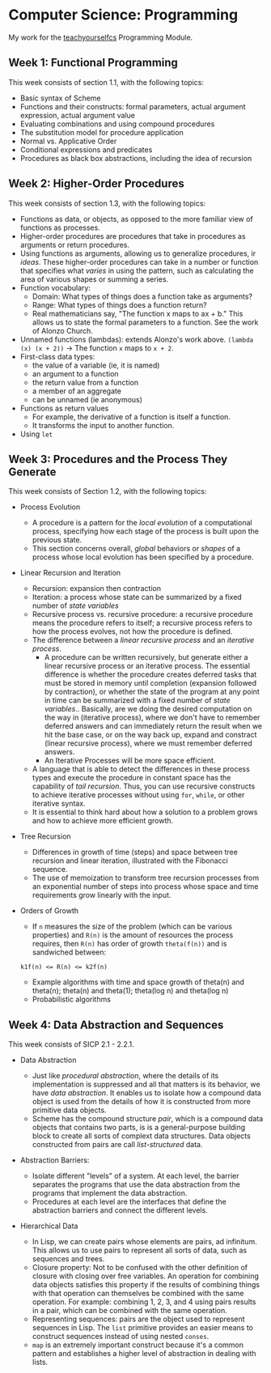 # Computer Science: Programming

My work for the [teachyourselfcs](https://teachyourselfcs.com) Programming Module.

## Week 1: Functional Programming

This week consists of section 1.1, with the following topics:

* Basic syntax of Scheme
* Functions and their constructs: formal parameters, actual argument expression, actual argument value
* Evaluating combinations and using compound procedures
* The substitution model for procedure application
* Normal vs. Applicative Order
* Conditional expressions and predicates
* Procedures as black box abstractions, including the idea of recursion

## Week 2: Higher-Order Procedures

This week consists of section 1.3, with the following topics:

* Functions as data, or objects, as opposed to the more familiar view of functions as processes.
* Higher-order procedures are procedures that take in procedures as arguments or return procedures.
* Using functions as arguments, allowing us to generalize procedures, ir _ideas_. These higher-order procedures can take in a number or function that specifies what _varies_ in using the pattern, such as calculating the area of various shapes or summing a series.
* Function vocabulary:
  * Domain: What types of things does a function take as arguments?
  * Range: What types of things does a function return?
  * Real mathematicians say, "The function x maps to ax + b." This allows us to state the formal parameters to a function. See the work of Alonzo Church.
* Unnamed functions (lambdas): extends Alonzo's work above. `(lambda (x) (x + 2))` -> The function `x` maps to `x + 2`.
* First-class data types:
  * the value of a variable (ie, it is named)
  * an argument to a function
  * the return value from a function
  * a member of an aggregate
  * can be unnamed (ie anonymous)
* Functions as return values
  * For example, the derivative of a function is itself a function.
  * It transforms the input to another function.
* Using `let`

## Week 3: Procedures and the Process They Generate

This week consists of Section 1.2, with the following topics:

* Process Evolution
  * A procedure is a pattern for the _local evolution_ of a computational process, specifying how each stage of the process is built upon the previous state.
  * This section concerns overall, _global_ behaviors or _shapes_ of a process whose local evolution has been specified by a procedure.
* Linear Recursion and Iteration
  * Recursion: expansion then contraction
  * Iteration: a process whose state can be summarized by a fixed number of _state variables_
  * Recursive process vs. recursive procedure: a recursive procedure means the procedure refers to itself; a recursive process refers to how the process evolves, not how the procedure is defined.
  * The difference between a _linear recursive process_ and an _iterative process_.
    * A procedure can be written recursively, but generate either a linear recursive process or an iterative process. The essential difference is whether the procedure creates deferred tasks that must be stored in memory until completion (expansion followed by contraction), or whether the state of the program at any point in time can be summarized with a fixed number of _state variables_.. Basically, are we doing the desired computation on the way in (iterative process), where we don't have to remember deferred answers and can immediately return the result when we hit the base case, or on the way back up, expand and constract (linear recursive process), where we must remember deferred answers.
    * An Iterative Processes will be more space efficient.
  * A language that is able to detect the differences in these process types and execute the procedure in constant space  has the capability of _tail recursion_. Thus, you can use recursive constructs to achieve iterative processes without using `for`, `while`, or other iterative syntax.
  * It is essential to think hard about how a solution to a problem grows and how to achieve more efficient growth. 

* Tree Recursion
  * Differences in growth of time (steps) and space between tree recursion and linear iteration, illustrated with the Fibonacci sequence.
  * The use of memoization to transform tree recursion processes from an exponential number of steps into process whose space and time requirements grow linearly with the input.
* Orders of Growth
  * If `n` measures the size of the problem (which can be various properties) and `R(n)` is the amount of resources the process requires, then `R(n)` has order of growth `theta(f(n))` and is sandwiched between:
  ```
  k1f(n) <= R(n) <= k2f(n)
  ```
  * Example algorithms with time and space growth of theta(n) and theta(n); theta(n) and theta(1); theta(log n) and theta(log n)
  * Probabilistic algorithms

## Week 4: Data Abstraction and Sequences

This week consists of SICP 2.1 - 2.2.1.

* Data Abstraction
  * Just like _procedural abstraction_, where the details of its implementation is suppressed and all that matters is its behavior, we have _data abstraction_. It enables us to isolate how a compound data object is used from the details of how it is constructed from more primitive data objects.
  * Scheme has the compound structure _pair_, which is a compound data objects that contains two parts, is is a general-purpose building block to create all sorts of complext data structures. Data objects constructed from pairs are call _list-structured_ data.
  
* Abstraction Barriers:
  * Isolate different "levels" of a system. At each level, the barrier separates the programs that use the data abstraction from the programs that implement the data abstraction.
  * Procedures at each level are the interfaces that define the abstraction barriers and connect the different levels.
  
* Hierarchical Data
  * In Lisp, we can create pairs whose elements are pairs, ad infinitum. This allows us to use pairs to represent all sorts of data, such as sequences and trees.
  * Closure property: Not to be confused with the other definition of closure with closing over free variables. An operation for combining data objects satisfies this property if the results of combining things with that operation can themselves be combined with the same operation. For example: combining 1, 2, 3, and 4 using pairs results in a pair, which can be combined with the same operation.
  * Representing sequences: pairs are the object used to represent sequences in Lisp. The `list` primitive provides an easier means to construct sequences instead of using nested `conses`.
  * `map` is an extremely important construct because it's a common pattern and establishes a higher level of abstraction in dealing with lists.
